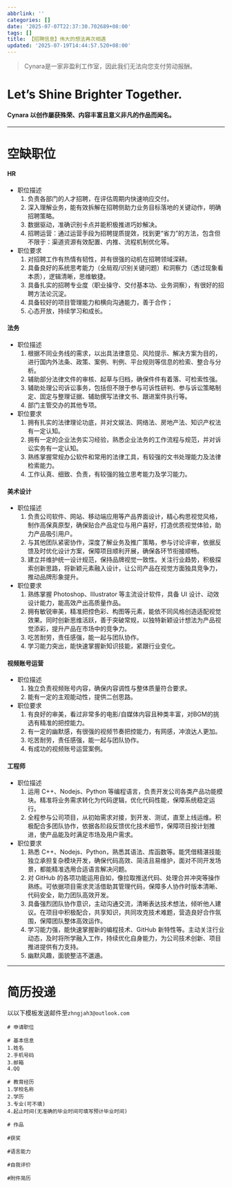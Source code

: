 ```yaml
---
abbrlink: ''
categories: []
date: '2025-07-07T22:37:30.702689+08:00'
tags: []
title: 【招聘信息】伟大的想法再次相遇
updated: '2025-07-19T14:44:57.520+08:00'
---
```

> Cynara是一家非盈利工作室，因此我们无法向您支付劳动报酬。

# **Let’s Shine Brighter Together.**

#### Cynara 以创作屡获殊荣、内容丰富且意义非凡的作品而闻名。

---

# 空缺职位

#### HR

- 职位描述
  1. 负责各部门的人才招聘，在评估周期内快速响应交付。
  2. 深入理解业务，能有效拆解在招聘侧助力业务目标落地的关键动作，明确招聘策略。
  3. 数据驱动，准确识别卡点并能积极推进巧妙解决。
  4. 招聘运营：通过运营手段为招聘提质提效，找到更“省力”的方法，包含但不限于：渠道资源有效配置、内推、流程机制优化等。
- 职位要求
  1. 对招聘工作有热情有韧性，并有很强的动机在招聘领域深耕。
  2. 具备良好的系统思考能力（全局观/识别关键问题）和洞察力（透过现象看本质），逻辑清晰，思维敏捷。
  3. 具备扎实的招聘专业度（职业操守、交付基本功、业务洞察），有很好的招聘方法论沉淀。
  4. 具备较好的项目管理能力和横向沟通能力，善于合作；
  5. 心态开放，持续学习和成长。

#### 法务

- 职位描述
  1. 根据不同业务线的需求，以出具法律意见、风险提示、解决方案为目的，进行国内外法条、政策、案例、判例、平台规则等信息的检索、整合与分析。
  2. 辅助部分法律文件的审核、起草与归档，确保件件有着落、可检索性强。
  3. 辅助处理公司诉讼事务，包括但不限于参与可诉性研判、参与诉讼策略制定、固定与整理证据、辅助撰写法律文书、跟进案件执行等。
  4. 部门主管交办的其他专项。
- 职位要求
  1. 拥有扎实的法律理论功底，并对文娱法、网络法、房地产法、知识产权法有一定认知。
  2. 拥有一定的企业法务实习经验，熟悉企业法务的工作流程与规范，并对诉讼实务有一定认知。
  3. 熟练掌握常规办公软件和常用的法律工具，有较强的文书处理能力及法律检索能力。
  4. 工作认真、细致、负责，有较强的独立思考能力及学习能力。

#### 美术设计

- 职位描述
  1. 负责公司软件、网站、移动端应用等产品界面设计，精心构思视觉风格，制作高保真原型，确保贴合产品定位与用户喜好，打造优质视觉体验，助力产品吸引用户。
  2. 与其他团队紧密协作，深度了解业务及推广策略，参与讨论评审，依据反馈及时优化设计方案，保障项目顺利开展，确保各环节衔接顺畅。
  3. 建立并维护统一设计规范，保持品牌视觉一致性。关注行业趋势，积极探索创新思路，将新颖元素融入设计，让公司产品在视觉方面独具竞争力，推动品牌形象提升。
- 职位要求
  1. 熟练掌握 Photoshop、Illustrator 等主流设计软件，具备 UI 设计、动效设计能力，能高效产出高质量作品。
  2. 拥有敏锐审美，精准把控色彩、构图等元素，能依不同风格创造适配视觉效果。同时创新思维活跃，善于突破常规，以独特新颖设计想法为产品视觉添彩，提升产品在市场中的竞争力。
  3. 吃苦耐劳，责任感强，能一起与团队协作。
  4. 学习能力突出，能快速掌握新知识技能，紧跟行业变化。

#### 视频账号运营

- 职位描述
  1. 独立负责视频账号内容，确保内容调性与整体质量符合要求。
  2. 能有一定的主观能动性，提供二创思路。
- 职位要求
  1. 有良好的审美，看过非常多的电影/自媒体内容且种类丰富，对BGM的挑选有精准的把控能力。
  2. 有一定的幽默感，有很强的视频节奏把控能力，有网感，冲浪达人更加。
  3. 吃苦耐劳，责任感强，能一起与团队协作。
  4. 有成功的视频账号运营案例。

#### 工程师

- 职位描述
  1. 运用 C++、Nodejs、Python 等编程语言，负责开发公司各类产品功能模块。精准将业务需求转化为代码逻辑，优化代码性能，保障系统稳定运行。
  2. 全程参与公司项目，从初始需求对接，到开发、测试，直至上线运维。积极配合多团队协作，依据各阶段反馈优化技术细节，保障项目按计划推进，使产品能及时满足市场及用户需求。
- 职位要求
  1. 熟悉 C++、Nodejs、Python，熟悉其语法、库函数等。能凭借精湛技能独立承担复杂模块开发，确保代码高效、简洁且易维护，面对不同开发场景，都能精准选用合适语言解决问题。
  2. 对 GitHub 的各项功能运用自如，像拉取推送代码、处理合并冲突等操作熟练。可依据项目需求灵活借助其管理代码，保障多人协作时版本清晰、代码安全，助力团队高效开发。
  3. 具备强烈团队协作意识，主动沟通交流，清晰表达技术想法，倾听他人建议。在项目中积极配合，共享知识，共同攻克技术难题，营造良好合作氛围，保障团队整体高效运作。
  4. 学习能力强，能快速掌握新的编程技术、GitHub 新特性等。主动关注行业动态，及时将所学融入工作，持续优化自身能力，为公司技术创新、项目推进提供有力支持。
  5. 幽默风趣，面貌整洁不邋遢。

---

# 简历投递

以以下模板发送邮件至`zhngjah3@outlook.com`

```
# 申请职位

# 基本信息
1.姓名
2.手机号码
3.邮箱
4.QQ

# 教育经历
1.学校名称
2.学历
3.专业(可不填)
4.起止时间(无准确的毕业时间可填写预计毕业时间)

# 作品

#获奖

#语言能力

#自我评价

#附件简历
```

